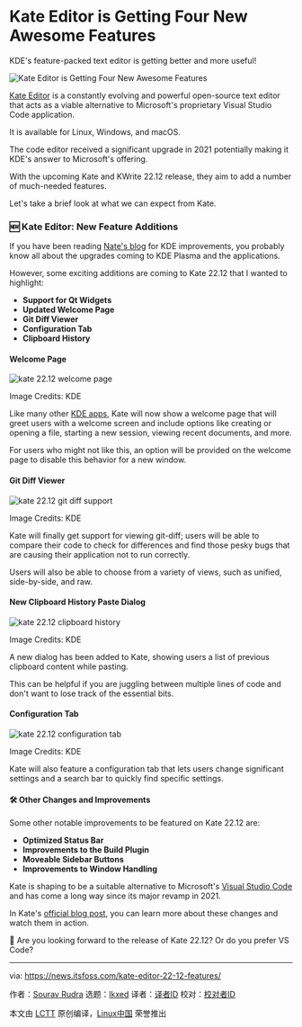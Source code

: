 [#]: subject: "Kate Editor is Getting Four New Awesome Features"
[#]: via: "https://news.itsfoss.com/kate-editor-22-12-features/"
[#]: author: "Sourav Rudra https://news.itsfoss.com/author/sourav/"
[#]: collector: "lkxed"
[#]: translator: " "
[#]: reviewer: " "
[#]: publisher: " "
[#]: url: " "

Kate Editor is Getting Four New Awesome Features
======

KDE's feature-packed text editor is getting better and more useful!

![Kate Editor is Getting Four New Awesome Features][1]

[Kate Editor][2] is a constantly evolving and powerful open-source text editor that acts as a viable alternative to Microsoft's proprietary Visual Studio Code application.

It is available for Linux, Windows, and macOS.

The code editor received a significant upgrade in 2021 potentially making it KDE's answer to Microsoft's offering.

With the upcoming Kate and KWrite 22.12 release, they aim to add a number of much-needed features.

Let's take a brief look at what we can expect from Kate.

### 🆕 Kate Editor: New Feature Additions

If you have been reading [Nate's blog][3] for KDE improvements, you probably know all about the upgrades coming to KDE Plasma and the applications.

However, some exciting additions are coming to Kate 22.12 that I wanted to highlight:

- **Support for Qt Widgets**
- **Updated Welcome Page**
- **Git Diff Viewer**
- **Configuration Tab**
- **Clipboard History**

#### Welcome Page

![kate 22.12 welcome page][4]

Image Credits: KDE

Like many other [KDE apps][5], Kate will now show a welcome page that will greet users with a welcome screen and include options like creating or opening a file, starting a new session, viewing recent documents, and more.

For users who might not like this, an option will be provided on the welcome page to disable this behavior for a new window.

#### Git Diff Viewer

![kate 22.12 git diff support][6]

Image Credits: KDE

Kate will finally get support for viewing git-diff; users will be able to compare their code to check for differences and find those pesky bugs that are causing their application not to run correctly.

Users will also be able to choose from a variety of views, such as unified, side-by-side, and raw.

#### New Clipboard History Paste Dialog

![kate 22.12 clipboard history][7]

Image Credits: KDE

A new dialog has been added to Kate, showing users a list of previous clipboard content while pasting.

This can be helpful if you are juggling between multiple lines of code and don't want to lose track of the essential bits.

#### Configuration Tab

![kate 22.12 configuration tab][8]

Image Credits: KDE

Kate will also feature a configuration tab that lets users change significant settings and a search bar to quickly find specific settings.

#### 🛠️ Other Changes and Improvements

Some other notable improvements to be featured on Kate 22.12 are:

- **Optimized Status Bar**
- **Improvements to the Build Plugin**
- **Moveable Sidebar Buttons**
- **Improvements to Window Handling**

Kate is shaping to be a suitable alternative to Microsoft's [Visual Studio Code][9] and has come a long way since its major revamp in 2021.

In Kate's [official blog post][10], you can learn more about these changes and watch them in action.

💬 Are you looking forward to the release of Kate 22.12? Or do you prefer VS Code?

--------------------------------------------------------------------------------

via: https://news.itsfoss.com/kate-editor-22-12-features/

作者：[Sourav Rudra][a]
选题：[lkxed][b]
译者：[译者ID](https://github.com/译者ID)
校对：[校对者ID](https://github.com/校对者ID)

本文由 [LCTT](https://github.com/LCTT/TranslateProject) 原创编译，[Linux中国](https://linux.cn/) 荣誉推出

[a]: https://news.itsfoss.com/author/sourav/
[b]: https://github.com/lkxed
[1]: https://news.itsfoss.com/content/images/size/w1200/2022/11/kate-4-new-features.jpg
[2]: https://kate-editor.org/
[3]: https://pointieststick.com
[4]: https://news.itsfoss.com/content/images/2022/11/Kate_22.12_Welcome.png
[5]: https://apps.kde.org/
[6]: https://news.itsfoss.com/content/images/2022/11/Kate_22.12_GitDiff-1.png
[7]: https://news.itsfoss.com/content/images/2022/11/Kate_22.12_Clipboard_Hist-1.png
[8]: https://news.itsfoss.com/content/images/2022/11/Kate_22.12_Config-1.png
[9]: https://code.visualstudio.com/
[10]: https://kate-editor.org/post/2022/2022-10-31-treats-for-kate/

